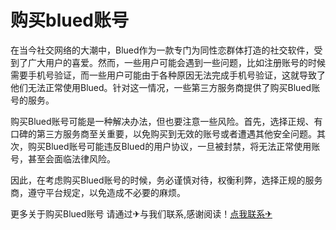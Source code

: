 # 购买blued账号

在当今社交网络的大潮中，Blued作为一款专门为同性恋群体打造的社交软件，受到了广大用户的喜爱。然而，一些用户可能会遇到一些问题，比如注册账号的时候需要手机号验证，而一些用户可能由于各种原因无法完成手机号验证，这就导致了他们无法正常使用Blued。针对这一情况，一些第三方服务商提供了购买Blued账号的服务。

购买Blued账号可能是一种解决办法，但也要注意一些风险。首先，选择正规、有口碑的第三方服务商至关重要，以免购买到无效的账号或者遭遇其他安全问题。其次，购买Blued账号可能违反Blued的用户协议，一旦被封禁，将无法正常使用账号，甚至会面临法律风险。

因此，在考虑购买Blued账号的时候，务必谨慎对待，权衡利弊，选择正规的服务商，遵守平台规定，以免造成不必要的麻烦。

更多关于购买Blued账号 请通过✈与我们联系,感谢阅读！[点我联系✈](https://us.G208.com)